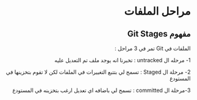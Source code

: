 <div dir=rtl>

# مراحل الملفات
## مفهوم Git Stages 
الملفات في Git تمر في 3 مراحل :

1- مرحله ال untracked : تخبرنا انه يوجد ملف تم التعديل عليه 

2- مرحلة ال Staged  : تسمح لي بتتبع التغييرات في الملفات لكن لا تقوم بتخزينها في 
المستودع 

3-مرحلة ال committed : تسمح لي باضافه اي تعديل ارغب بتخزينه في المستودع 
</div>